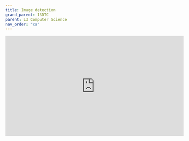 ```yaml
---
title: Image detection
grand_parent: 13DTC
parent: L3 Computer Science
nav_order: "ca"
---
```


<iframe width="560" height="315" src="https://www.youtube.com/embed/bg315hR8vAA" title="YouTube video player" frameborder="0" allow="accelerometer; autoplay; clipboard-write; encrypted-media; gyroscope; picture-in-picture" allowfullscreen></iframe>